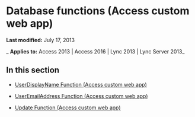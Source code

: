 
# Database functions (Access custom web app)

 **Last modified:** July 17, 2013

 _ **Applies to:** Access 2013 | Access 2016 | Lync 2013 | Lync Server 2013_

## In this section


- [UserDisplayName Function (Access custom web app)](75b37155-4850-4dce-9490-0a48a938d847.md)
    
- [UserEmailAddress Function (Access custom web app)](61342884-7a86-47c0-82a6-06de8076b7d0.md)
    
- [Update Function (Access custom web app)](8a8c52c9-81b9-4d10-b42b-e360c67bcf4e.md)
    
